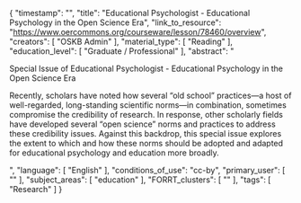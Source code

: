 {
    "timestamp": "",
    "title": "Educational Psychologist - Educational Psychology in the Open Science Era",
    "link_to_resource": "https://www.oercommons.org/courseware/lesson/78460/overview",
    "creators": [
        "OSKB Admin"
    ],
    "material_type": [
        "Reading"
    ],
    "education_level": [
        "Graduate / Professional"
    ],
    "abstract": "<p>Special Issue of&nbsp;Educational Psychologist - Educational Psychology in the Open Science Era</p><p>Recently, scholars have noted how several &ldquo;old school&rdquo; practices&mdash;a host of well-regarded, long-standing scientific norms&mdash;in combination, sometimes compromise the credibility of research. In response, other scholarly fields have developed several &ldquo;open science&rdquo; norms and practices to address these credibility issues. Against this backdrop, this special issue explores the extent to which and how these norms should be adopted and adapted for educational psychology and education more broadly.</p>",
    "language": [
        "English"
    ],
    "conditions_of_use": "cc-by",
    "primary_user": [
        ""
    ],
    "subject_areas": [
        "education"
    ],
    "FORRT_clusters": [
        ""
    ],
    "tags": [
        "Research"
    ]
}